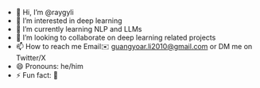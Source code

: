 - 👋 Hi, I’m @raygyli
- 👀 I’m interested in deep learning
- 🌱 I’m currently learning NLP and LLMs
- 💞️ I’m looking to collaborate on deep learning related projects
- 📫 How to reach me Email✉️ guangyoar.li2010@gmail.com or DM me on Twitter/X
- 😄 Pronouns:  he/him
- ⚡ Fun fact: 🏸

<!---
raygyli/raygyli is a ✨ special ✨ repository because its `README.md` (this file) appears on your GitHub profile.
You can click the Preview link to take a look at your changes.
--->
